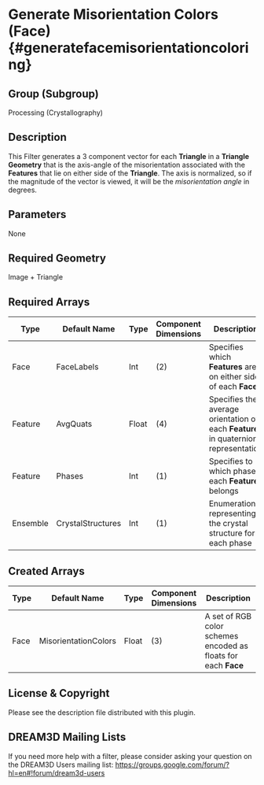 Generate Misorientation Colors (Face) {#generatefacemisorientationcoloring}
============

## Group (Subgroup) ##
Processing (Crystallography)

## Description ##
This Filter generates a 3 component vector for each **Triangle** in a **Triangle Geometry** that is the axis-angle of the misorientation associated with the **Features** that lie on either side of the **Triangle**.  The axis is normalized, so if the magnitude of the vector is viewed, it will be the *misorientation angle* in degrees.

## Parameters ##
None

## Required Geometry ##
Image + Triangle 

## Required Arrays ##
| Type | Default Name | Type | Component Dimensions | Description |
|------|--------------|-------------|---------|-----|
| Face | FaceLabels | Int | (2) | Specifies which **Features** are on either side of each **Face** |
| Feature | AvgQuats | Float | (4) | Specifies the average orientation of each **Feature** in quaternion representation |
| Feature | Phases | Int | (1) | Specifies to which phase each **Feature** belongs |
| Ensemble | CrystalStructures | Int | (1) | Enumeration representing the crystal structure for each phase |


## Created Arrays ##
| Type | Default Name | Type | Component Dimensions | Description |
|------|--------------|-------------|---------|-----|
| Face | MisorientationColors | Float | (3) | A set of RGB color schemes encoded as floats for each **Face** |


## License & Copyright ##

Please see the description file distributed with this plugin.

## DREAM3D Mailing Lists ##

If you need more help with a filter, please consider asking your question on the DREAM3D Users mailing list:
https://groups.google.com/forum/?hl=en#!forum/dream3d-users


